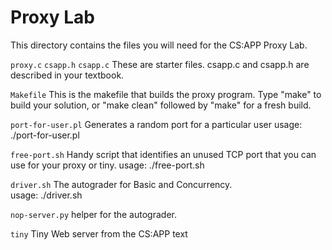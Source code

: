 # Proxy Lab

This directory contains the files you will need for the CS:APP Proxy Lab.

`proxy.c`
`csapp.h`
`csapp.c`
    These are starter files.  csapp.c and csapp.h are described in
    your textbook. 

`Makefile`
    This is the makefile that builds the proxy program.  Type "make"
    to build your solution, or "make clean" followed by "make" for a
    fresh build. 

`port-for-user.pl`
    Generates a random port for a particular user
    usage: ./port-for-user.pl <userID>

`free-port.sh`
    Handy script that identifies an unused TCP port that you can use
    for your proxy or tiny. 
    usage: ./free-port.sh

`driver.sh`
    The autograder for Basic and Concurrency.        
    usage: ./driver.sh

`nop-server.py`
     helper for the autograder.         

`tiny`
    Tiny Web server from the CS:APP text

